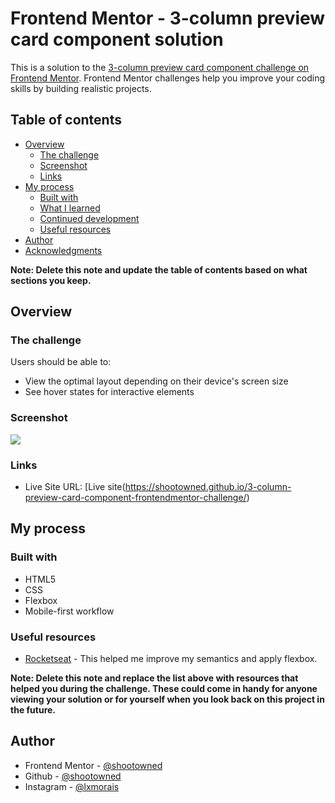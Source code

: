 # Frontend Mentor - 3-column preview card component solution

This is a solution to the [3-column preview card component challenge on Frontend Mentor](https://www.frontendmentor.io/challenges/3column-preview-card-component-pH92eAR2-). Frontend Mentor challenges help you improve your coding skills by building realistic projects. 

## Table of contents

- [Overview](#overview)
  - [The challenge](#the-challenge)
  - [Screenshot](#screenshot)
  - [Links](#links)
- [My process](#my-process)
  - [Built with](#built-with)
  - [What I learned](#what-i-learned)
  - [Continued development](#continued-development)
  - [Useful resources](#useful-resources)
- [Author](#author)
- [Acknowledgments](#acknowledgments)

**Note: Delete this note and update the table of contents based on what sections you keep.**

## Overview

### The challenge

Users should be able to:

- View the optimal layout depending on their device's screen size
- See hover states for interactive elements

### Screenshot

![](https://github.com/shootowned/3-column-preview-card-component-frontendmentor-challenge/blob/main/images/screenshot-solution.png)

### Links

- Live Site URL: [Live site(https://shootowned.github.io/3-column-preview-card-component-frontendmentor-challenge/)

## My process

### Built with

- HTML5
- CSS
- Flexbox
- Mobile-first workflow

### Useful resources

- [Rocketseat](https://rocketseat.com.br/) - This helped me improve my semantics and apply flexbox.

**Note: Delete this note and replace the list above with resources that helped you during the challenge. These could come in handy for anyone viewing your solution or for yourself when you look back on this project in the future.**

## Author

- Frontend Mentor - [@shootowned](https://www.frontendmentor.io/profile/shootowned)
- Github - [@shootowned](https://github.com/shootowned)
- Instagram - [@lxmorais](https://www.instagram.com/lxmorais/)
